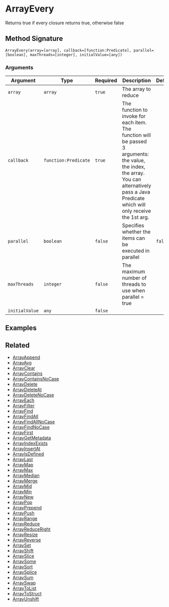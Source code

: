 # ArrayEvery

Returns true if every closure returns true, otherwise false

## Method Signature

```
ArrayEvery(array=[array], callback=[function:Predicate], parallel=[boolean], maxThreads=[integer], initialValue=[any])
```

### Arguments

| Argument       | Type                 | Required | Description                                                                                                                                                                                      | Default |
| -------------- | -------------------- | -------- | ------------------------------------------------------------------------------------------------------------------------------------------------------------------------------------------------ | ------- |
| `array`        | `array`              | `true`   | The array to reduce                                                                                                                                                                              |         |
| `callback`     | `function:Predicate` | `true`   | The function to invoke for each item. The function will be passed 3 arguments: the value, the index, the array. You can alternatively pass a Java Predicate which will only receive the 1st arg. |         |
| `parallel`     | `boolean`            | `false`  | Specifies whether the items can be executed in parallel                                                                                                                                          | `false` |
| `maxThreads`   | `integer`            | `false`  | The maximum number of threads to use when parallel = true                                                                                                                                        |         |
| `initialValue` | `any`                | `false`  |                                                                                                                                                                                                  |         |

## Examples

## Related

* [ArrayAppend](arrayappend.md)
* [ArrayAvg](arrayavg.md)
* [ArrayClear](arrayclear.md)
* [ArrayContains](arraycontains.md)
* [ArrayContainsNoCase](arraycontainsnocase.md)
* [ArrayDelete](arraydelete.md)
* [ArrayDeleteAt](arraydeleteat.md)
* [ArrayDeleteNoCase](arraydeletenocase.md)
* [ArrayEach](arrayeach.md)
* [ArrayFilter](arrayfilter.md)
* [ArrayFind](arrayfind.md)
* [ArrayFindAll](arrayfindall.md)
* [ArrayFindAllNoCase](arrayfindallnocase.md)
* [ArrayFindNoCase](arrayfindnocase.md)
* [ArrayFirst](arrayfirst.md)
* [ArrayGetMetadata](arraygetmetadata.md)
* [ArrayIndexExists](arrayindexexists.md)
* [ArrayInsertAt](arrayinsertat.md)
* [ArrayIsDefined](arrayisdefined.md)
* [ArrayLast](arraylast.md)
* [ArrayMap](arraymap.md)
* [ArrayMax](arraymax.md)
* [ArrayMedian](arraymedian.md)
* [ArrayMerge](arraymerge.md)
* [ArrayMid](arraymid.md)
* [ArrayMin](arraymin.md)
* [ArrayNew](arraynew.md)
* [ArrayPop](arraypop.md)
* [ArrayPrepend](arrayprepend.md)
* [ArrayPush](arraypush.md)
* [ArrayRange](arrayrange.md)
* [ArrayReduce](arrayreduce.md)
* [ArrayReduceRight](arrayreduceright.md)
* [ArrayResize](arrayresize.md)
* [ArrayReverse](arrayreverse.md)
* [ArraySet](arrayset.md)
* [ArrayShift](arrayshift.md)
* [ArraySlice](arrayslice.md)
* [ArraySome](arraysome.md)
* [ArraySort](arraysort.md)
* [ArraySplice](arraysplice.md)
* [ArraySum](arraysum.md)
* [ArraySwap](arrayswap.md)
* [ArrayToList](arraytolist.md)
* [ArrayToStruct](arraytostruct.md)
* [ArrayUnshift](arrayunshift.md)
